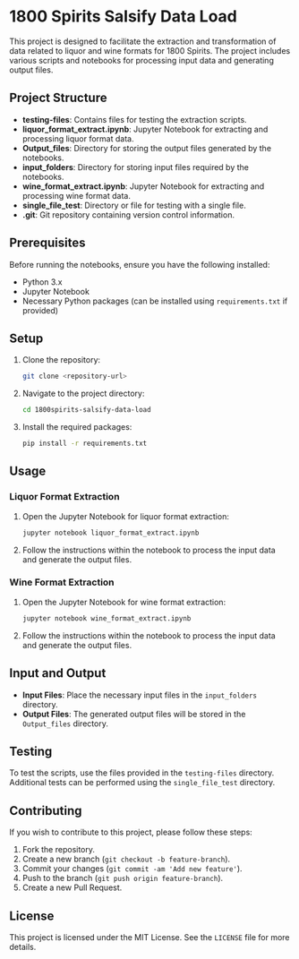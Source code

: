# 1800 Spirits Salsify Data Load

This project is designed to facilitate the extraction and transformation of data related to liquor and wine formats for 1800 Spirits. The project includes various scripts and notebooks for processing input data and generating output files.

## Project Structure

- **testing-files**: Contains files for testing the extraction scripts.
- **liquor_format_extract.ipynb**: Jupyter Notebook for extracting and processing liquor format data.
- **Output_files**: Directory for storing the output files generated by the notebooks.
- **input_folders**: Directory for storing input files required by the notebooks.
- **wine_format_extract.ipynb**: Jupyter Notebook for extracting and processing wine format data.
- **single_file_test**: Directory or file for testing with a single file.
- **.git**: Git repository containing version control information.

## Prerequisites

Before running the notebooks, ensure you have the following installed:

- Python 3.x
- Jupyter Notebook
- Necessary Python packages (can be installed using `requirements.txt` if provided)

## Setup

1. Clone the repository:
    ```bash
    git clone <repository-url>
    ```
2. Navigate to the project directory:
    ```bash
    cd 1800spirits-salsify-data-load
    ```
3. Install the required packages:
    ```bash
    pip install -r requirements.txt
    ```

## Usage

### Liquor Format Extraction

1. Open the Jupyter Notebook for liquor format extraction:
    ```bash
    jupyter notebook liquor_format_extract.ipynb
    ```
2. Follow the instructions within the notebook to process the input data and generate the output files.

### Wine Format Extraction

1. Open the Jupyter Notebook for wine format extraction:
    ```bash
    jupyter notebook wine_format_extract.ipynb
    ```
2. Follow the instructions within the notebook to process the input data and generate the output files.

## Input and Output

- **Input Files**: Place the necessary input files in the `input_folders` directory.
- **Output Files**: The generated output files will be stored in the `Output_files` directory.

## Testing

To test the scripts, use the files provided in the `testing-files` directory. Additional tests can be performed using the `single_file_test` directory.

## Contributing

If you wish to contribute to this project, please follow these steps:

1. Fork the repository.
2. Create a new branch (`git checkout -b feature-branch`).
3. Commit your changes (`git commit -am 'Add new feature'`).
4. Push to the branch (`git push origin feature-branch`).
5. Create a new Pull Request.

## License

This project is licensed under the MIT License. See the `LICENSE` file for more details.
